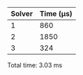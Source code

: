 |   Solver |   Time (µs) |
|----------|-------------|
|        1 |         860 |
|        2 |        1850 |
|        3 |         324 |
Total time: 3.03 ms
